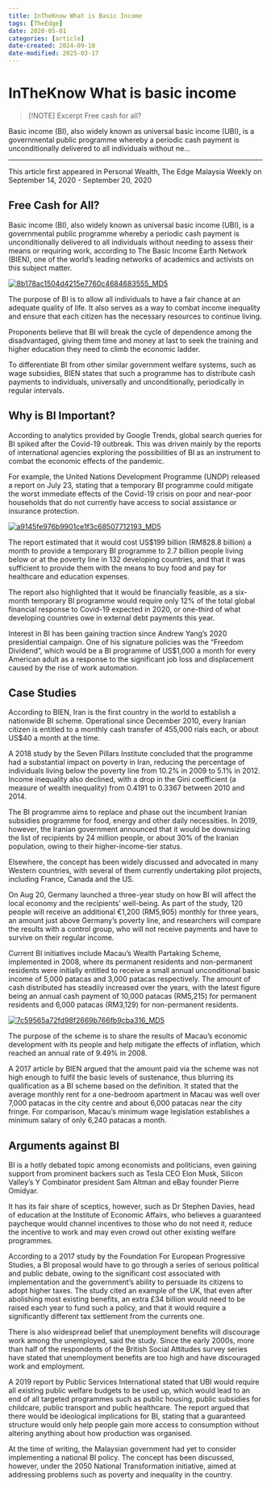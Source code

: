 ```yaml
---
title: InTheKnow What is Basic Income
tags: [TheEdge]
date: 2020-05-01
categories: [article]
date-created: 2024-09-10
date-modified: 2025-03-17
---
```


# InTheKnow What is basic income

> [!NOTE] Excerpt
> Free cash for all?

Basic income (BI), also widely known as universal basic income (UBI), is a governmental public programme whereby a periodic cash payment is unconditionally delivered to all individuals without ne…

---

This article first appeared in Personal Wealth, The Edge Malaysia Weekly on September 14, 2020 - September 20, 2020

## Free Cash for All?

Basic income (BI), also widely known as universal basic income (UBI), is a governmental public programme whereby a periodic cash payment is unconditionally delivered to all individuals without needing to assess their means or requiring work, according to The Basic Income Earth Network (BIEN), one of the world’s leading networks of academics and activists on this subject matter.

[![8b178ac1504d4215e7760c4684683555_MD5](/media/8b178ac1504d4215e7760c4684683555_MD5.jpg)](https://assets.theedgemarkets.com/pictures/PW5-dollars_TEM1336_theedgemarkets.jpg)

The purpose of BI is to allow all individuals to have a fair chance at an adequate quality of life. It also serves as a way to combat income inequality and ensure that each citizen has the necessary resources to continue living.

Proponents believe that BI will break the cycle of dependence among the disadvantaged, giving them time and money at last to seek the training and higher education they need to climb the economic ladder.

To differentiate BI from other similar government welfare systems, such as wage subsidies, BIEN states that such a programme has to distribute cash payments to individuals, universally and unconditionally, periodically in regular intervals.

## Why is BI Important?

According to analytics provided by Google Trends, global search queries for BI spiked after the Covid-19 outbreak. This was driven mainly by the reports of international agencies exploring the possibilities of BI as an instrument to combat the economic effects of the pandemic.

For example, the United Nations Development Programme (UNDP) released a report on July 23, stating that a temporary BI programme could mitigate the worst immediate effects of the Covid-19 crisis on poor and near-poor households that do not currently have access to social assistance or insurance protection.

[![a9145fe976b9901ce1f3c68507712193_MD5](/media/a9145fe976b9901ce1f3c68507712193_MD5.jpg)](https://assets.theedgemarkets.com/pictures/PW5-basicIncome_TEM1336_theedgemarkets.jpg)

The report estimated that it would cost US$199 billion (RM828.8 billion) a month to provide a temporary BI programme to 2.7 billion people living below or at the poverty line in 132 developing countries, and that it was sufficient to provide them with the means to buy food and pay for healthcare and education expenses.

The report also highlighted that it would be financially feasible, as a six-month temporary BI programme would require only 12% of the total global financial response to Covid-19 expected in 2020, or one-third of what developing countries owe in external debt payments this year.

Interest in BI has been gaining traction since Andrew Yang’s 2020 presidential campaign. One of his signature policies was the “Freedom Dividend”, which would be a BI programme of US$1,000 a month for every American adult as a response to the significant job loss and displacement caused by the rise of work automation.

## Case Studies

According to BIEN, Iran is the first country in the world to establish a nationwide BI scheme. Operational since December 2010, every Iranian citizen is entitled to a monthly cash transfer of 455,000 rials each, or about US$40 a month at the time.

A 2018 study by the Seven Pillars Institute concluded that the programme had a substantial impact on poverty in Iran, reducing the percentage of individuals living below the poverty line from 10.2% in 2009 to 5.1% in 2012. Income inequality also declined, with a drop in the Gini coefficient (a measure of wealth inequality) from 0.4191 to 0.3367 between 2010 and 2014.

The BI programme aims to replace and phase out the incumbent Iranian subsidies programme for food, energy and other daily necessities. In 2019, however, the Iranian government announced that it would be downsizing the list of recipients by 24 million people, or about 30% of the Iranian population, owing to their higher-income-tier status.

Elsewhere, the concept has been widely discussed and advocated in many Western countries, with several of them currently undertaking pilot projects, including France, Canada and the US.

On Aug 20, Germany launched a three-year study on how BI will affect the local economy and the recipients’ well-being. As part of the study, 120 people will receive an additional €1,200 (RM5,905) monthly for three years, an amount just above Germany’s poverty line, and researchers will compare the results with a control group, who will not receive payments and have to survive on their regular income.

Current BI initiatives include Macau’s Wealth Partaking Scheme, implemented in 2008, where its permanent residents and non-permanent residents were initially entitled to receive a small annual unconditional basic income of 5,000 patacas and 3,000 patacas respectively. The amount of cash distributed has steadily increased over the years, with the latest figure being an annual cash payment of 10,000 patacas (RM5,215) for permanent residents and 6,000 patacas (RM3,129) for non-permanent residents.

[![7c59565a72fd98f2669b766fb9cba316_MD5](/media/7c59565a72fd98f2669b766fb9cba316_MD5.jpg)](https://assets.theedgemarkets.com/pictures/PW5-Macau_TEM1336_theedgemarkets.jpg)

The purpose of the scheme is to share the results of Macau’s economic development with its people and help mitigate the effects of inflation, which reached an annual rate of 9.49% in 2008.

A 2017 article by BIEN argued that the amount paid via the scheme was not high enough to fulfil the basic levels of sustenance, thus blurring its qualification as a BI scheme based on the definition. It stated that the average monthly rent for a one-bedroom apartment in Macau was well over 7,000 patacas in the city centre and about 6,000 patacas near the city fringe. For comparison, Macau’s minimum wage legislation establishes a minimum salary of only 6,240 patacas a month.

## Arguments against BI

BI is a hotly debated topic among economists and politicians, even gaining support from prominent backers such as Tesla CEO Elon Musk, Silicon Valley’s Y Combinator president Sam Altman and eBay founder Pierre Omidyar.

It has its fair share of sceptics, however, such as Dr Stephen Davies, head of education at the Institute of Economic Affairs, who believes a guaranteed paycheque would channel incentives to those who do not need it, reduce the incentive to work and may even crowd out other existing welfare programmes.

According to a 2017 study by the Foundation For European Progressive Studies, a BI proposal would have to go through a series of serious political and public debate, owing to the significant cost associated with implementation and the government’s ability to persuade its citizens to adopt higher taxes. The study cited an example of the UK, that even after abolishing most existing benefits, an extra £34 billion would need to be raised each year to fund such a policy, and that it would require a significantly different tax settlement from the currents one.

There is also widespread belief that unemployment benefits will discourage work among the unemployed, said the study. Since the early 2000s, more than half of the respondents of the British Social Attitudes survey series have stated that unemployment benefits are too high and have discouraged work and employment.

A 2019 report by Public Services International stated that UBI would require all existing public welfare budgets to be used up, which would lead to an end of all targeted programmes such as public housing, public subsidies for childcare, public transport and public healthcare. The report argued that there would be ideological implications for BI, stating that a guaranteed structure would only help people gain more access to consumption without altering anything about how production was organised.

At the time of writing, the Malaysian government had yet to consider implementing a national BI policy. The concept has been discussed, however, under the 2050 National Transformation initiative, aimed at addressing problems such as poverty and inequality in the country.
